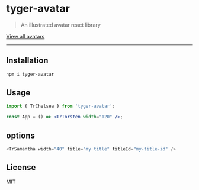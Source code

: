 # tyger-avatar

> An illustrated avatar react library

[View all avatars](https://ivstudio.github.io/tyger-avatar-wiki/)

---

## Installation

```bash
npm i tyger-avatar
```

## Usage

```jsx
import { TrChelsea } from 'tyger-avatar';

const App = () => <TrTorsten width="120" />;
```

## options

```js
<TrSamantha width="40" title="my title" titleId="my-title-id" />
```

## License

MIT
